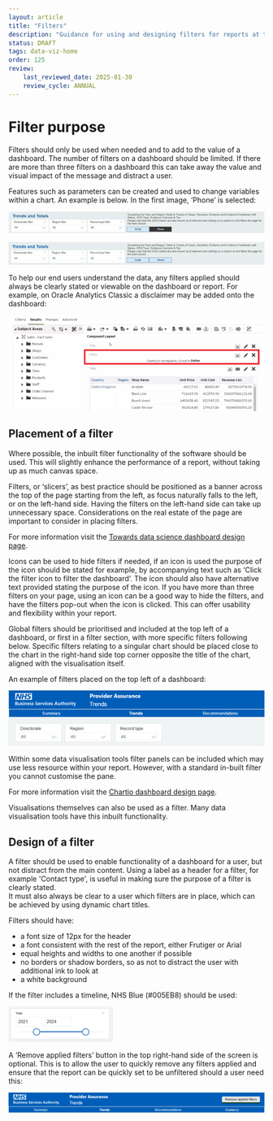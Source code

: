 ```yaml
---
layout: article
title: "Filters"
description: "Guidance for using and designing filters for reports at the NHSBSA"
status: DRAFT
tags: data-viz-home
order: 125
review:
    last_reviewed_date: 2025-01-30
    review_cycle: ANNUAL
---
```

# Filter purpose  
  
Filters should only be used when needed and to add to the value of a dashboard. The number of filters on a dashboard should be limited. If there are more than three filters on a dashboard this can take away the value and visual impact of the message and distract a user.  
  
Features such as parameters can be created and used to change variables within a chart. An example is below. In the first image, ‘Phone’ is selected:  
   
![alt text](images/filters_1.png)

![alt text](images/filters_2.png)
  
To help our end users understand the data, any filters applied should always be clearly stated or viewable on the dashboard or report. For example, on Oracle Analytics Classic a disclaimer may be added onto the dashboard:  
  
![image 3](images/filters_3.png)  
  
## Placement of a filter  
  
Where possible, the inbuilt filter functionality of the software should be used. This will slightly enhance the performance of a report, without taking up as much canvas space. 

Filters, or ‘slicers’, as best practice should be positioned as a banner across the top of the page starting from the left, as focus naturally falls to the left, or on the left-hand side. Having the filters on the left-hand side can take up unnecessary space. Considerations on the real estate of the page are important to consider in placing filters.  
  
For more information visit the [Towards data science dashboard design page](https://towardsdatascience.com/the-dos-and-donts-of-dashboard-design-2beefd5cc575).  
  
Icons can be used to hide filters if needed, if an icon is used the purpose of the icon should be stated for example, by accompanying text such as ‘Click the filter icon to filter the dashboard’. The icon should also have alternative text provided stating the purpose of the icon. If you have more than three filters on your page, using an icon can be a good way to hide the filters, and have the filters pop-out when the icon is clicked. This can offer usability and flexibility within your report.  
  
Global filters should be prioritised and included at the top left of a dashboard, or first in a filter section, with more specific filters following below. Specific filters relating to a singular chart should be placed close to the chart in the right-hand side top corner opposite the title of the chart, aligned with the visualisation itself.  
  
An example of filters placed on the top left of a dashboard:  
  
![image 4](images/filters_4.png)  
  
Within some data visualisation tools filter panels can be included which may use less resource within your report. However, with a standard in-built filter you cannot customise the pane. 

For more information visit the [Chartio dashboard design page](https://chartio.com/blog/dashboard-design-best-practices-the-dashboard-layout/).

Visualisations themselves can also be used as a filter. Many data visualisation tools have this inbuilt functionality.  
  
## Design of a filter  
  
A filter should be used to enable functionality of a dashboard for a user, but not distract from the main content. 
Using a label as a header for a filter, for example 'Contact type', is useful in making sure the purpose of a filter is clearly stated.   
It must also always be clear to a user which filters are in place, which can be achieved by using dynamic chart titles.  
  
Filters should have:  
  
- a font size of 12px for the header
- a font consistent with the rest of the report, either Frutiger or Arial
- equal heights and widths to one another if possible
- no borders or shadow borders, so as not to distract the user with additional ink to look at
- a white background

If the filter includes a timeline, NHS Blue (#005EB8) should be used:  
  
![image 5](images/filters_5.png)
  
A ‘Remove applied filters’ button in the top right-hand side of the screen is optional. This is to allow the user to quickly remove any filters applied and ensure that the report can be quickly set to be unfiltered should a user need this:  
  
![alt text](images/filters_6.png)